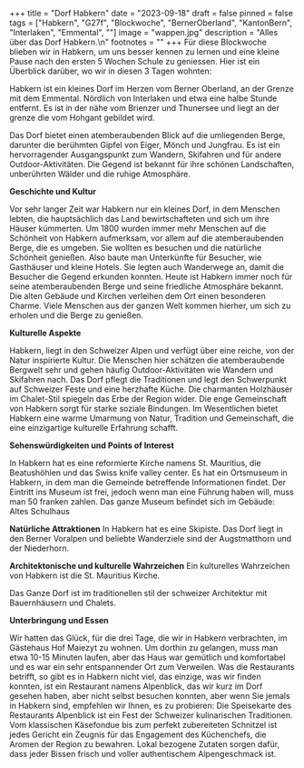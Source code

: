 +++
title = "Dorf Habkern"
date = "2023-09-18"
draft = false
pinned = false
tags = ["Habkern", "G27f", "Blockwoche", "BernerOberland", "KantonBern", "Interlaken", "Emmental", ""]
image = "wappen.jpg"
description = "Alles über das Dorf Habkern.\n"
footnotes = ""
+++
Für diese Blockwoche blieben wir in Habkern, um uns besser kennen zu lernen und eine kleine Pause nach den ersten 5 Wochen Schule zu geniessen. Hier ist ein Überblick darüber, wo wir in diesen 3 Tagen wohnten:

Habkern ist ein kleines Dorf im Herzen vom Berner Oberland, an der Grenze mit dem Emmental. Nördlich von Interlaken und etwa eine halbe Stunde entfernt. Es ist in der nähe vom Brienzer und Thunersee und liegt an der grenze die vom Hohgant gebildet wird.

Das Dorf bietet einen atemberaubenden Blick auf die umliegenden Berge, darunter die berühmten Gipfel von Eiger, Mönch und Jungfrau. Es ist ein hervorragender Ausgangspunkt zum Wandern, Skifahren und für andere Outdoor-Aktivitäten. Die Gegend ist bekannt für ihre schönen Landschaften, unberührten Wälder und die ruhige Atmosphäre.

**Geschichte und Kultur**

Vor sehr langer Zeit war Habkern nur ein kleines Dorf, in dem Menschen lebten, die hauptsächlich das Land bewirtschafteten und sich um ihre Häuser kümmerten.
Um 1800 wurden immer mehr Menschen auf die Schönheit von Habkern aufmerksam, vor allem auf die atemberaubenden Berge, die es umgeben. Sie wollten es besuchen und die natürliche Schönheit genießen.
Also baute man Unterkünfte für Besucher, wie Gasthäuser und kleine Hotels. Sie legten auch Wanderwege an, damit die Besucher die Gegend erkunden konnten.
Heute ist Habkern immer noch für seine atemberaubenden Berge und seine friedliche Atmosphäre bekannt. Die alten Gebäude und Kirchen verleihen dem Ort einen besonderen Charme. Viele Menschen aus der ganzen Welt kommen hierher, um sich zu erholen und die Berge zu genießen.

**Kulturelle Aspekte**

Habkern, liegt in den Schweizer Alpen und verfügt über eine reiche, von der Natur inspirierte Kultur. Die Menschen hier schätzen die atemberaubende Bergwelt sehr und gehen häufig Outdoor-Aktivitäten wie Wandern und Skifahren nach.
Das Dorf pflegt die Traditionen und legt den Schwerpunkt auf Schweizer Feste und eine herzhafte Küche. Die charmanten Holzhäuser im Chalet-Stil spiegeln das Erbe der Region wider.
Die enge Gemeinschaft von Habkern sorgt für starke soziale Bindungen. Im Wesentlichen bietet Habkern eine warme Umarmung von Natur, Tradition und Gemeinschaft, die eine einzigartige kulturelle Erfahrung schafft.

**Sehenswürdigkeiten und Points of Interest**

In Habkern hat es eine reformierte Kirche namens St. Mauritius, die Beatushöhlen und das Swiss knife valley center. Es hat ein Ortsmuseum in Habkern, in dem man die Gemeinde betreffende Informationen findet. Der Eintritt ins Museum ist frei, jedoch wenn man eine Führung haben will, muss man 50 franken zahlen. Das ganze Museum befindet sich im Gebäude: Altes Schulhaus

**Natürliche Attraktionen**
In Habkern hat es eine Skipiste. Das Dorf liegt in den Berner Voralpen und beliebte Wanderziele sind der Augstmatthorn und der Niederhorn.

**Architektonische und kulturelle Wahrzeichen**
Ein kulturelles Wahrzeichen von Habkern ist die St. Mauritius Kirche.

Das Ganze Dorf ist im traditionellen stil der schweizer Architektur mit Bauernhäusern und Chalets.

**Unterbringung und Essen**

Wir hatten das Glück, für die drei Tage, die wir in Habkern verbrachten, im Gästehaus Hof Maiezyt zu wohnen. Um dorthin zu gelangen, muss man etwa 10-15 Minuten laufen, aber das Haus war gemütlich und komfortabel und es war ein sehr entspannender Ort zum Verweilen. Was die Restaurants betrifft, so gibt es in Habkern nicht viel, das einzige, was wir finden konnten, ist ein Restaurant namens Alpenblick, das wir kurz im Dorf gesehen haben, aber nicht selbst besuchen konnten, aber wenn Sie jemals in Habkern sind, empfehlen wir Ihnen, es zu probieren: Die Speisekarte des Restaurants Alpenblick ist ein Fest der Schweizer kulinarischen Traditionen. Vom klassischen Käsefondue bis zum perfekt zubereiteten Schnitzel ist jedes Gericht ein Zeugnis für das Engagement des Küchenchefs, die Aromen der Region zu bewahren. Lokal bezogene Zutaten sorgen dafür, dass jeder Bissen frisch und voller authentischem Alpengeschmack ist.